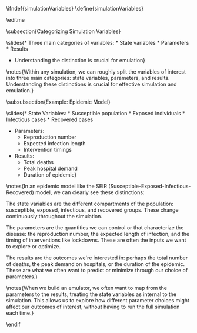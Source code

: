 \ifndef{simulationVariables}
\define{simulationVariables}

\editme

\subsection{Categorizing Simulation Variables}

\slides{* Three main categories of variables:
    * State variables
    * Parameters
    * Results
* Understanding the distinction is crucial for emulation}

\notes{Within any simulation, we can roughly split the variables of interest into three main categories: state variables, parameters, and results. Understanding these distinctions is crucial for effective simulation and emulation.}

\subsubsection{Example: Epidemic Model}

\slides{* State Variables:
    * Susceptible population
    * Exposed individuals
    * Infectious cases
    * Recovered cases
* Parameters:
    * Reproduction number
    * Expected infection length
    * Intervention timings
* Results:
    * Total deaths
    * Peak hospital demand
    * Duration of epidemic}

\notes{In an epidemic model like the SEIR (Susceptible-Exposed-Infectious-Recovered) model, we can clearly see these distinctions:

The state variables are the different compartments of the population: susceptible, exposed, infectious, and recovered groups. These change continuously throughout the simulation.

The parameters are the quantities we can control or that characterize the disease: the reproduction number, the expected length of infection, and the timing of interventions like lockdowns. These are often the inputs we want to explore or optimize.

The results are the outcomes we're interested in: perhaps the total number of deaths, the peak demand on hospitals, or the duration of the epidemic. These are what we often want to predict or minimize through our choice of parameters.}

\notes{When we build an emulator, we often want to map from the parameters to the results, treating the state variables as internal to the simulation. This allows us to explore how different parameter choices might affect our outcomes of interest, without having to run the full simulation each time.}

\endif
